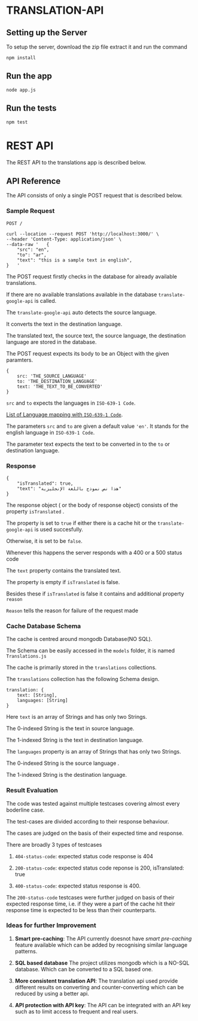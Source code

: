 # TRANSLATION-API

## Setting up the Server
To setup the server, download the zip file extract it and run the command

    npm install

## Run the app

    node app.js

## Run the tests

    npm test

# REST API

The REST API to the translations app is described below.

## API Reference

The API consists of only a single POST request that is described below.

### Sample Request

`POST /`

    curl --location --request POST 'http://localhost:3000/' \
    --header 'Content-Type: application/json' \
    --data-raw '   {
	    "src": "en",
	    "to": "ar",
	    "text": "this is a sample text in english",
    }	'

The POST request firstly checks in the database for already available translations.

If there are no available translations available in the database `translate-google-api` is called.

The `translate-google-api` auto detects the source language.

It converts the text in the destination language.

The translated text, the source text, the source language, the destination language are stored in the database.


The POST request expects its body to be an Object with the given paramters.

    {
        src: 'THE_SOURCE_LANGUAGE'
        to: 'THE_DESTINATION_LANGUAGE'
        text: 'THE_TEXT_TO_BE_CONVERTED'
    }

`src` and `to` expects the languages in `ISO-639-1 Code`.

[List of Language mapping with `ISO-639-1 Code`](https://cloud.google.com/translate/docs/languages).

The parameters `src` and `to` are given a default value `'en'`.
It stands for the english language in `ISO-639-1 Code`.

The parameter text expects the text to be converted in to the `to` or destination language.

### Response

    {
        "isTranslated": true,
        "text": "هذا نص نموذج باللغة الإنجليزية"
    }

The response object ( or the body of response object) consists of the property `isTranslated` .

The property is set to `true` if either there is a cache hit or the `translate-google-api` is used succesfully.

Otherwise, it is set to be `false`.

Whenever this happens the server responds with a 400 or a 500 status code

The `text` property contains the translated text.

The property is empty if `isTranslated` is false.

Besides these if `isTranslated` is false it contains and additional property `reason`

`Reason` tells the reason for failure of the request made

### Cache Database Schema

The cache is centred around mongodb Database(NO SQL).

The Schema can be easily accessed in the `models` folder, it is named `Translations.js`

The cache is primarily stored in the `translations` collections.

The `translations` collection has the following Schema design.

    translation: {
        text: [String],
        languages: [String]
    }
Here `text` is an array of Strings and has only two Strings.

The 0-indexed String is the text in source language. 

The 1-indexed String is the text in destination language.

The `languages` property is an array of Strings that has only two Strings.

The 0-indexed String is the source language .

The 1-indexed String is the destination language.

### Result Evaluation

The code was tested against multiple testcases covering almost every boderline case.

The test-cases are divided according to their response behaviour.

The cases are judged on the basis of their expected time and response.

There are broadly 3 types of testcases

1. `404-status-code`: expected status code response is 404

2. `200-status-code`: expected status code reponse is 200, isTranslated: true 

3. `400-status-code`: expected status response is 400.

The `200-status-code` testcases were further judged on basis of their expected response time, i.e. if they were a part of the cache hit their response time is expected to be less than their counterparts.

### Ideas for further Improvement

1. **Smart pre-caching**: The API currently doesnot have *smart pre-caching* feature available which can be added by recognising similar language patterns.

2. **SQL based database** The project utilizes mongodb which is a NO-SQL database. Which can be converted to a SQL based one.

3. **More consistent translation API**: The translation api used provide different results on converting and counter-converting which can be reduced by using a better api.

4. **API protection with API key**: The API can be integrated with an API key such as to limit access to frequent and real users.



